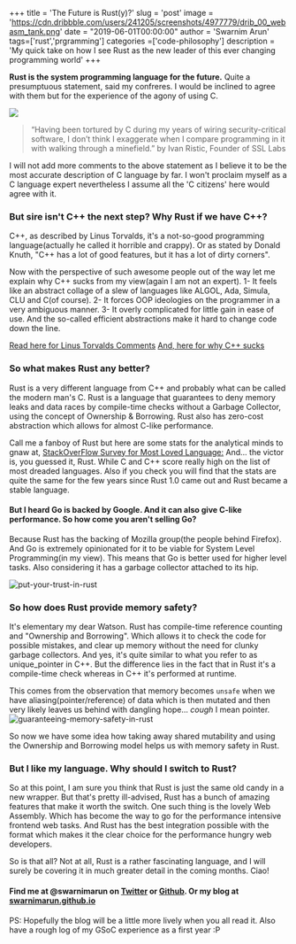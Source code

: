 +++
title = 'The Future is Rust(y)?'
slug = 'post'
image = 'https://cdn.dribbble.com/users/241205/screenshots/4977779/drib_00_webasm_tank.png'
date = "2019-06-01T00:00:00"
author = 'Swarnim Arun'
tags=['rust','prgramming']
categories =['code-philosophy']
description = 'My quick take on how I see Rust as the new leader of this ever changing programming world'
+++

<b>Rust is the system programming language for the future.</b> Quite a presumptuous statement, said my confreres. I would be inclined to agree with them but for the experience of the agony of using C.

![](https://doc.rust-lang.org/nomicon/img/safeandunsafe.svg)

> “Having been tortured by C during my years of wiring security-critical software, I don’t think I exaggerate when I compare programming in it with walking through a minefield.”
by Ivan Ristic, Founder of SSL Labs

I will not add more comments to the above statement as I believe it to be the most accurate description of C language by far. I won't proclaim myself as a C language expert nevertheless I assume all the 'C citizens' here would agree with it.


### But sire isn't C++ the next step? Why Rust if we have C++?
C++, as described by Linus Torvalds, it's a not-so-good programming language(actually he called it horrible and crappy). Or as stated by Donald Knuth, "C++ has a lot of good features, but it has a lot of dirty corners".

Now with the perspective of such awesome people out of the way let me explain why C++ sucks from my view(again I am not an expert).
1- It feels like an abstract collage of a slew of languages like ALGOL, Ada, Simula, CLU and C(of course). 
2- It forces OOP ideologies on the programmer in a very ambiguous manner.
3- It overly complicated for little gain in ease of use. And the so-called efficient abstractions make it hard to change code down the line.

[Read here for Linus Torvalds Comments](http://harmful.cat-v.org/software/c++/linus)
[And, here for why C++ sucks](https://news.ycombinator.com/item?id=11147031)


### So what makes Rust any better?
Rust is a very different language from C++ and probably what can be called the modern man's C.
Rust is a language that guarantees to deny memory leaks and data races by compile-time checks without a Garbage Collector, using the concept of Ownership & Borrowing.
Rust also has zero-cost abstraction which allows for almost C-like performance.

Call me a fanboy of Rust but here are some stats for the analytical minds to gnaw at, 
[StackOverFlow Survey for Most Loved Language:](https://insights.stackoverflow.com/survey/2018#most-loved-dreaded-and-wanted) And... the victor is, you guessed it, Rust.
While C and C++ score really high on the list of most dreaded languages.
Also if you check you will find that the stats are quite the same for the few years since Rust 1.0 came out and Rust became a stable language.

#### But I heard Go is backed by Google. And it can also give C-like performance. So how come you aren't selling Go?
Because Rust has the backing of Mozilla group(the people behind Firefox). And Go is extremely opinionated for it to be viable for System Level Programming(in my view). This means that Go is better used for higher level tasks. Also considering it has a garbage collector attached to its hip.

![put-your-trust-in-rust](https://blog.mozilla.org/firefox/files/2017/03/Put-Your-Trust-in-Rust.png)

### So how does Rust provide memory safety?
It's elementary my dear Watson.
Rust has compile-time reference counting and "Ownership and Borrowing". Which allows it to check the code for possible mistakes, and clear up memory without the need for clunky garbage collectors.
And yes, it's quite similar to what you refer to as unique_pointer in C++. But the difference lies in the fact that in Rust it's a compile-time check whereas in C++ it's performed at runtime.

This comes from the observation that memory becomes `unsafe` when we have aliasing(pointer/reference) of data which is then mutated and then very likely leaves us behind with dangling hope... *cough* I mean pointer.
![guaranteeing-memory-safety-in-rust](https://image.slidesharecdn.com/rustoverview-140913055618-phpapp02/95/guaranteeing-memory-safety-in-rust-13-638.jpg?cb=1410587857)

So now we have some idea how taking away shared mutability and using the Ownership and Borrowing model helps us with memory safety in Rust.


### But I like my language. Why should I switch to Rust?
So at this point, I am sure you think that Rust is just the same old candy in a new wrapper. But that's pretty ill-advised, Rust has a bunch of amazing features that make it worth the switch.
One such thing is the lovely Web Assembly. Which has become the way to go for the performance intensive frontend web tasks. And Rust has the best integration possible with the format which makes it the clear choice for the performance hungry web developers.


So is that all? Not at all, Rust is a rather fascinating language, and I will surely be covering it in much greater detail in the coming months. Ciao!

#### Find me at @swarnimarun on [Twitter](https://twitter.com/swarnimarun) or [Github](https://github.com/swarnimarun). Or my blog at [swarnimarun.github.io](https://swarnimarun.github.io)

PS: Hopefully the blog will be a little more lively when you all read it. Also have a rough log of my GSoC experience as a first year :P